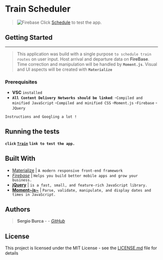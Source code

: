 # Train Scheduler
> ![Firebase](https://www.shareicon.net/download/2016/07/08/117548_google.ico)
Click  [Schedule](https://mecaniser.github.io/Train-Scheduler/) to test the app.

## Getting Started
____
> This application was build with a single purpose `to schedule train routes` on user input. Host arrival and departure data on **FireBase**. Time correction and manipulation will be handled by **`Moment.js`**. Visual and UI aspects will be created with __`Materialize`__
### Prerequisites
* **VSC** `installed`
* **`All Content Delivery Networks should be linked`**:
-`Compiled and minified JavaScript`
-`Compiled and minified CSS`
-`Moment.js`
-`Firebase`
-`JQuery`

```
Instructions and Googling a lot !
```


## Running the tests

**`click`** [**`Train`**](https://mecaniser.github.io/Train-Scheduler/) **`link to test the app.`** 

## Built With

* [Materialize](http://materializecss.com/) | `A modern responsive front-end framework` 
* [_Firebase_](https://firebase.google.com/) | `Helps you build better mobile apps and grow your business.`
* [**jQuery**](https://jquery.com/) | `is a fast, small, and feature-rich JavaScript library.`
*  [**Moment~js~**](https://momentjs.com/) | `Parse, validate, manipulate, and display dates and times in JavaScript.`

## Authors

> **Sergio Burca** -  - [*GitHub*](https://github.com/mecaniser)

## License

This project is licensed under the MIT License - see the [LICENSE.md](LICENSE.md) file for details